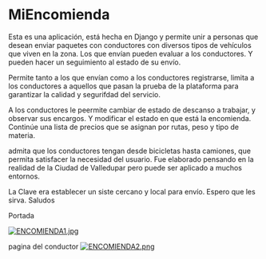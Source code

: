 # MiEncomienda
Esta es una aplicación, está hecha en Django y  permite unir a personas que desean enviar paquetes con conductores con diversos tipos de vehículos que viven en la zona. Los que envían pueden evaluar a los conductores. Y pueden hacer un seguimiento al estado de su envío.

Permite tanto a los que envían como a los conductores registrarse, limita a los conductores a aquellos que pasan la prueba de la plataforma para garantizar la calidad y segurifdad del servicio.

A los conductores le peermite cambiar de estado de descanso a trabajar, y observar sus encargos. Y modificar el estado en que está la encomienda. Continúe una lista de precios que se asignan por rutas, peso y tipo de materia.

admita que los conductores tengan desde bicicletas hasta camiones, que permita satisfacer la necesidad del usuario. Fue elaborado pensando en la realidad de la Ciudad de Valledupar pero puede ser aplicado a muchos entornos.

La Clave era establecer un siste cercano y local para envío. Espero que les sirva. Saludos

Portada

[![ENCOMIENDA1.jpg](https://i.postimg.cc/hjmsNHrg/ENCOMIENDA1.jpg)](https://postimg.cc/TLRnDNFH)

pagina del conductor
[![ENCOMIENDA2.png](https://i.postimg.cc/3NXTrfKQ/ENCOMIENDA2.png)](https://postimg.cc/BPnyMgLm)
